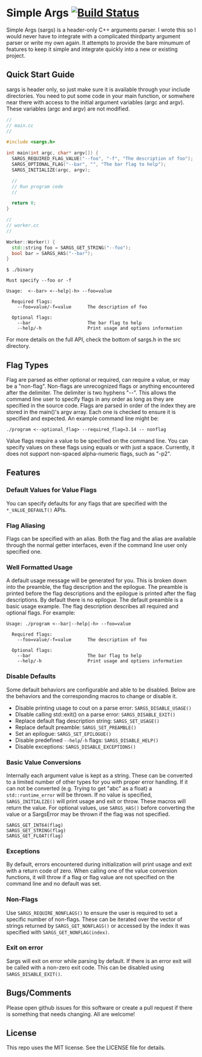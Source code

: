 # Simple Args [![Build Status](https://travis-ci.org/drali/sargs.svg?branch=master)](https://travis-ci.org/drali/sargs)

Simple Args (sargs) is a header-only C++ arguments parser. I wrote this so I would never have to integrate with a complicated thirdparty argument parser or write my own again. It attempts to provide the bare minumum of features to keep it simple and integrate quickly into a new or existing project.

## Quick Start Guide

sargs is header only, so just make sure it is available through your include directories. You need to put some code in your main function, or somwhere near there with access to the initial argument variables (argc and argv). These variables (argc and argv) are not modified.

```cpp
//
// main.cc
//

#include <sargs.h>

int main(int argc, char* argv[]) {
  SARGS_REQUIRED_FLAG_VALUE("--foo", "-f", "The description of foo");
  SARGS_OPTIONAL_FLAG("--bar", "", "The bar flag to help");
  SARGS_INITIALIZE(argc, argv);

  //
  // Run program code
  //

  return 0;
}
```

```cpp
//
// worker.cc
//

Worker::Worker() {
  std::string foo = SARGS_GET_STRING("--foo");
  bool bar = SARGS_HAS("--bar");
}
```

```
$ ./binary

Must specify --foo or -f

Usage:  <--bar> <--help|-h> --foo=value

  Required flags:
    --foo=value/-f=value      The description of foo

  Optional flags:
    --bar                     The bar flag to help
    --help/-h                 Print usage and options information
```

For more details on the full API, check the bottom of sargs.h in the src directory.

## Flag Types

Flag are parsed as either optional or required, can require a value, or may be a "non-flag". Non-flags are unrecognized flags or anything encountered after the delimiter. The delimiter is two hyphens "--". This allows the command line user to specify flags in any order as long as they are specified in the source code. Flags are parsed in order of the index they are stored in the main()'s argv array. Each one is checked to ensure it is specified and expected. An example command line might be:

```./program <--optional_flag> --required_flag=3.14 -- nonflag```

Value flags require a value to be specified on the command line. You can specify values on these flags using equals or with just a space. Currently, it does not support non-spaced alpha-numeric flags, such as "-p2".

## Features

### Default Values for Value Flags

You can specify defaults for any flags that are specified with the ```*_VALUE_DEFAULT()``` APIs.

### Flag Aliasing

Flags can be specified with an alias. Both the flag and the alias are available through the normal getter interfaces, even if the command line user only specified one.

### Well Formatted Usage

A default usage message will be generated for you. This is broken down into the preamble, the flag description and the epilogue. The preamble is printed before the flag descriptions and the epilogue is printed after the flag descriptions. By default there is no epilogue. The default preamble is a basic usage example. The flag description describes all required and optional flags. For example:

```
Usage: ./program <--bar|--help|-h> --foo=value

  Required flags:
    --foo=value/-f=value      The description of foo

  Optional flags:
    --bar                     The bar flag to help
    --help/-h                 Print usage and options information
```

### Disable Defaults

Some default behaviors are configurable and able to be disabled. Below are the behaviors and the corresponding macros to change or disable it.

- Disable printing usage to cout on a parse error: ```SARGS_DISABLE_USAGE()```
- DIsable calling std::exit() on a parse error: ```SARGS_DISABLE_EXIT()```
- Replace default flag description string: ```SARGS_SET_USAGE()```
- Replace default preamble: ```SARGS_SET_PREAMBLE()```
- Set an epilogue: ```SARGS_SET_EPILOGUE()```
- Disable predefined ```--help```/```-h``` flags: ```SARGS_DISABLE_HELP()```
- Disable exceptions: ```SARGS_DISABLE_EXCEPTIONS()```

### Basic Value Conversions

Internally each argument value is kept as a string. These can be converted to a limited number of other types for you with proper error handling. If it can not be converted (e.g. Trying to get "abc" as a float) a ```std::runtime_error``` will be thrown. If no value is specified, ```SARGS_INITIALIZE()``` will print usage and exit or throw. These macros will return the value. For optional values, use ```SARGS_HAS()``` before converting the value or a SargsError may be thrown if the flag was not specified.

```
SARGS_GET_INT64(flag)
SARGS_GET_STRING(flag)
SARGS_GET_FLOAT(flag)
```

### Exceptions

By default, errors encountered during initialization will print usage and exit with a return code of zero. When calling one of the value conversion functions, it will throw if a flag or flag value are not specified on the command line and no default was set.

### Non-Flags

Use ```SARGS_REQUIRE_NONFLAGS()``` to ensure the user is required to set a specific number of non-flags. These can be iterated over the vector of strings returned by ```SARGS_GET_NONFLAGS()``` or accessed by the index it was specified with ```SARGS_GET_NONFLAG(index)```.

### Exit on error

Sargs will exit on error while parsing by default. If there is an error exit will be called with a non-zero exit code. This can be disabled using ```SARGS_DISABLE_EXIT()```.

## Bugs/Comments

Please open github issues for this software or create a pull request if there is something that needs changing. All are welcome!

## License

This repo uses the MIT license. See the LICENSE file for details.
